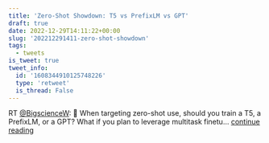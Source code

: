 ```yaml
---
title: 'Zero-Shot Showdown: T5 vs PrefixLM vs GPT'
draft: true
date: 2022-12-29T14:11:22+00:00
slug: '202212291411-zero-shot-showdown'
tags:
  - tweets
is_tweet: true
tweet_info:
  id: '1608344910125748226'
  type: 'retweet'
  is_thread: False
---
```




RT [@BigscienceW](https://x.com/BigscienceW): 🧐 When targeting zero-shot use, should you train a T5, a PrefixLM, or a GPT? What if you plan to leverage multitask finetu… [continue reading](https://x.com/sytelus/status/1608344910125748226)
